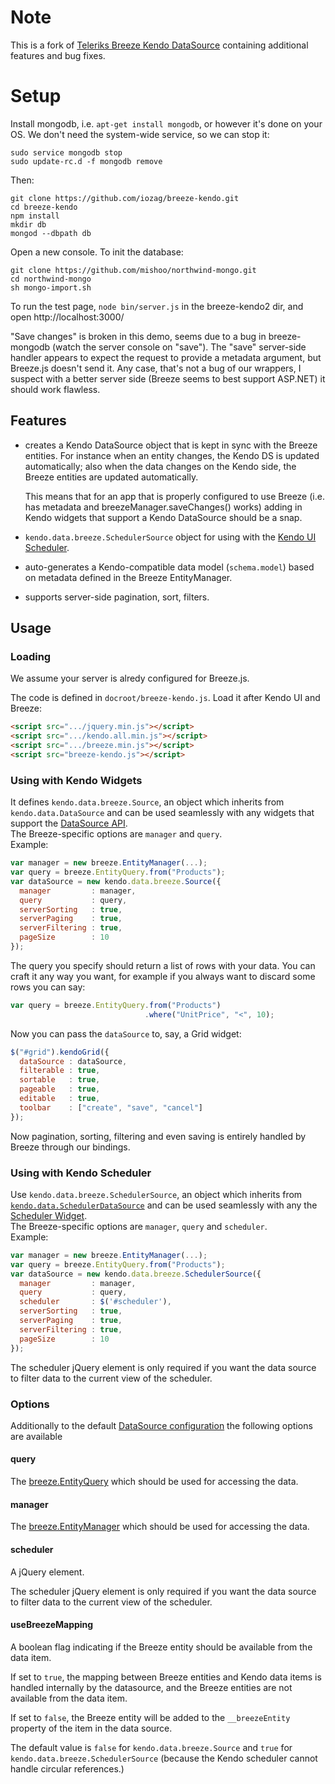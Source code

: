 # Note
This is a fork of [Teleriks Breeze Kendo DataSource](https://github.com/kendo-labs/breeze-kendo) containing additional features and bug fixes.

# Setup

Install mongodb, i.e. `apt-get install mongodb`, or however it's done
on your OS.  We don't need the system-wide service, so we can stop it:

    sudo service mongodb stop
    sudo update-rc.d -f mongodb remove

Then:

    git clone https://github.com/iozag/breeze-kendo.git
    cd breeze-kendo
    npm install
    mkdir db
    mongod --dbpath db

Open a new console.  To init the database:

    git clone https://github.com/mishoo/northwind-mongo.git
    cd northwind-mongo
    sh mongo-import.sh

To run the test page, `node bin/server.js` in the breeze-kendo2 dir,
and open http://localhost:3000/

"Save changes" is broken in this demo, seems due to a bug in
breeze-mongodb (watch the server console on "save").  The "save"
server-side handler appears to expect the request to provide a
metadata argument, but Breeze.js doesn't send it.  Any case, that's
not a bug of our wrappers, I suspect with a better server side (Breeze
seems to best support ASP.NET) it should work flawless.

## Features

- creates a Kendo DataSource object that is kept in sync with the
  Breeze entities.  For instance when an entity changes, the Kendo DS
  is updated automatically; also when the data changes on the Kendo
  side, the Breeze entities are updated automatically.

  This means that for an app that is properly configured to use Breeze
  (i.e. has metadata and breezeManager.saveChanges() works) adding in
  Kendo widgets that support a Kendo DataSource should be a snap.

- `kendo.data.breeze.SchedulerSource` object for using with the [Kendo UI Scheduler](http://docs.telerik.com/kendo-ui/web/scheduler/overview).

- auto-generates a Kendo-compatible data model (`schema.model`) based
  on metadata defined in the Breeze EntityManager.

- supports server-side pagination, sort, filters.

## Usage

### Loading

We assume your server is alredy configured for Breeze.js.

The code is defined in `docroot/breeze-kendo.js`.  Load it after Kendo
UI and Breeze:

```html
<script src=".../jquery.min.js"></script>
<script src=".../kendo.all.min.js"></script>
<script src=".../breeze.min.js"></script>
<script src="breeze-kendo.js"></script>
```

### Using with Kendo Widgets

It defines `kendo.data.breeze.Source`, an object which inherits from `kendo.data.DataSource` and can be used seamlessly with any widgets
that support the [DataSource API](http://docs.telerik.com/kendo-ui/api/framework/datasource).  
The Breeze-specific options are `manager` and `query`.  
Example:

```js
var manager = new breeze.EntityManager(...);
var query = breeze.EntityQuery.from("Products");
var dataSource = new kendo.data.breeze.Source({
  manager         : manager,
  query           : query,
  serverSorting   : true,
  serverPaging    : true,
  serverFiltering : true,
  pageSize        : 10
});
```

The query you specify should return a list of rows with your data.
You can craft it any way you want, for example if you always want to
discard some rows you can say:

```js
var query = breeze.EntityQuery.from("Products")
                              .where("UnitPrice", "<", 10);
```

Now you can pass the `dataSource` to, say, a Grid widget:

```js
$("#grid").kendoGrid({
  dataSource : dataSource,
  filterable : true,
  sortable   : true,
  pageable   : true,
  editable   : true,
  toolbar    : ["create", "save", "cancel"]
});
```

Now pagination, sorting, filtering and even saving is entirely handled by Breeze through our bindings.

### Using with Kendo Scheduler

Use `kendo.data.breeze.SchedulerSource`, an object which inherits from
[`kendo.data.SchedulerDataSource`](http://docs.telerik.com/kendo-ui/api/javascript/data/schedulerdatasource) 
and can be used seamlessly with any the [Scheduler Widget](http://docs.telerik.com/kendo-ui/web/scheduler/overview).  
The Breeze-specific options are `manager`, `query` and `scheduler`.  
Example:

```js
var manager = new breeze.EntityManager(...);
var query = breeze.EntityQuery.from("Products");
var dataSource = new kendo.data.breeze.SchedulerSource({
  manager         : manager,
  query           : query,
  scheduler       : $('#scheduler'),
  serverSorting   : true,
  serverPaging    : true,
  serverFiltering : true,
  pageSize        : 10
});
```

The scheduler jQuery element is only required if you want the data source to filter data to the current view of the scheduler.

### Options

Additionally to the default [DataSource configuration](http://docs.telerik.com/kendo-ui/api/javascript/data/datasource#configuration) 
the following options are available

#### query
The [breeze.EntityQuery](http://www.breezejs.com/sites/all/apidocs/classes/EntityQuery.html) which should be used for accessing the data.

#### manager
The [breeze.EntityManager](http://www.breezejs.com/sites/all/apidocs/classes/EntityManager.html) which should be used for accessing the data.

#### scheduler
A jQuery element. 

The scheduler jQuery element is only required if you want the data source to filter data to the current view of the scheduler.

#### useBreezeMapping
A boolean flag indicating if the Breeze entity should be available from the data item.

If set to `true`, the mapping between Breeze entities and Kendo data items is handled internally by 
the datasource, and the Breeze entities are not available from the data item.

If set to `false`, the Breeze entity will be added to the `__breezeEntity` property of the item in 
the data source.

The default value is `false` for `kendo.data.breeze.Source` and `true` for `kendo.data.breeze.SchedulerSource`
(because the Kendo scheduler cannot handle circular references.)